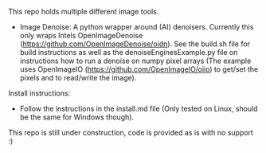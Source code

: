 This repo holds multiple different image tools.
- Image Denoise:
    A python wrapper around (AI) denoisers. Currently this only wraps Intels OpenImageDenoise (https://github.com/OpenImageDenoise/oidn). See the build.sh file for build instructions as well as the denoiseEnginesExample.py file on instructions how to run a denoise on numpy pixel arrays (The example uses OpenImageIO (https://github.com/OpenImageIO/oiio) to get/set the pixels and to read/write the image).

Install instructions:
- Follow the instructions in the install.md file (Only tested on Linux, should be the same for Windows though).

This repo is still under construction, code is provided as is with no support :)

